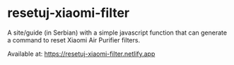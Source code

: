 # resetuj-xiaomi-filter

A site/guide (in Serbian) with a simple javascript function that can generate a command to reset Xiaomi Air Purifier filters.

Available at:
https://resetuj-xiaomi-filter.netlify.app